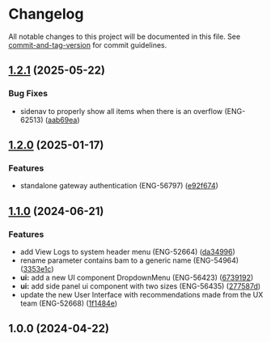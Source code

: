# Changelog

All notable changes to this project will be documented in this file. See [commit-and-tag-version](https://github.com/absolute-version/commit-and-tag-version) for commit guidelines.

## [1.2.1](https://github.com/bluecatengineering/limani/compare/v1.2.0...v1.2.1) (2025-05-22)

### Bug Fixes

-   sidenav to properly show all items when there is an overflow (ENG-62513) ([aab69ea](https://github.com/bluecatengineering/limani/commit/aab69ea8b1a378c55d828003b35127ebdb1465af))

## [1.2.0](https://github.com/bluecatengineering/limani/compare/v1.1.0...v1.2.0) (2025-01-17)

### Features

-   standalone gateway authentication (ENG-56797) ([e92f674](https://github.com/bluecatengineering/limani/commit/e92f6748cd42e346c5162ecddd746b23c0730771))

## [1.1.0](https://github.com/bluecatengineering/limani/compare/v1.0.0...v1.1.0) (2024-06-21)

### Features

-   add View Logs to system header menu (ENG-52664) ([da34996](https://github.com/bluecatengineering/limani/commit/da34996b6175c4675e7362ef86e91274b315e619))
-   rename parameter contains bam to a generic name (ENG-54964) ([3353e1c](https://github.com/bluecatengineering/limani/commit/3353e1c69d7903e9803df4b4750ebd5ba169e27f))
-   **ui:** add a new UI component DropdownMenu (ENG-56423) ([6739192](https://github.com/bluecatengineering/limani/commit/6739192b1740ee4df28a703617bc8df448cbc2ce))
-   **ui:** add side panel ui component with two sizes (ENG-56435) ([277587d](https://github.com/bluecatengineering/limani/commit/277587d96bdf0f5687e0457a62d47d46e8ed575f))
-   update the new User Interface with recommendations made from the UX team (ENG-52668) ([1f1484e](https://github.com/bluecatengineering/limani/commit/1f1484e234e8897221b99ce4d9be6ac1d0a73a1d))

## 1.0.0 (2024-04-22)
